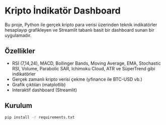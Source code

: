 # Kripto İndikatör Dashboard

Bu proje, Python ile gerçek kripto para verisi üzerinden teknik indikatörler hesaplayıp grafikleyen ve Streamlit tabanlı basit bir dashboard sunan bir uygulamadır.

## Özellikler

- RSI (7,14,24), MACD, Bollinger Bands, Moving Average, EMA, Stochastic RSI, Volume, Parabolic SAR, Ichimoku Cloud, ATR ve SüperTrend gibi indikatörler
- Gerçek zamanlı kripto verisi çekme (yfinance ile BTC-USD vb.)
- Grafik çıktıları (matplotlib)
- Interaktif dashboard (Streamlit)

## Kurulum

```bash
pip install -r requirements.txt
